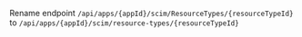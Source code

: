 Rename endpoint `/api/apps/{appId}/scim/ResourceTypes/{resourceTypeId}` to
`/api/apps/{appId}/scim/resource-types/{resourceTypeId}`
